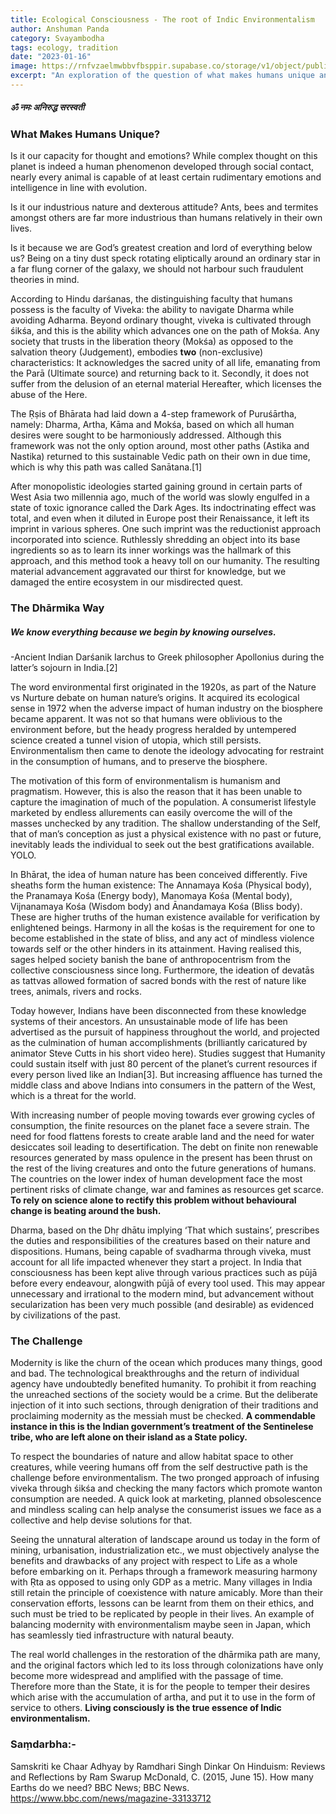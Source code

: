 ```yaml
---
title: Ecological Consciousness - The root of Indic Environmentalism
author: Anshuman Panda
category: Svayambodha
tags: ecology, tradition
date: "2023-01-16"
image: https://rnfvzaelmwbbvfbsppir.supabase.co/storage/v1/object/public/brhatwebsite/05dhiti/ecoconsciousness.webp
excerpt: "An exploration of the question of what makes humans unique and different from other animals. We are taken through several possibilities- the capacity for thought and emotions, industrious nature, and more before arriving at the true discernment of our ability to navigate Dharma while avoiding Adharma."
---
```


<div class="hindi">
<h5>
ॐ नमः अनिरुद्ध सरस्वती 
</h5>
</div>

### What Makes Humans Unique?

Is it our capacity for thought and emotions? While complex thought on this planet is indeed a human phenomenon developed through social contact, nearly every animal is capable of at least certain rudimentary emotions and intelligence in line with evolution.

Is it our industrious nature and dexterous attitude? Ants, bees and termites amongst others are far more industrious than humans relatively in their own lives.

Is it because we are God’s greatest creation and lord of everything below us? Being on a tiny dust speck rotating eliptically around an ordinary star in a far flung corner of the galaxy, we should not harbour such fraudulent theories in mind.

According to Hindu darśanas, the distinguishing faculty that humans possess is the faculty of Viveka: the ability to navigate Dharma while avoiding Adharma. Beyond ordinary thought, viveka is cultivated through śikśa, and this is the ability which advances one on the path of Mokśa. Any society that trusts in the liberation theory (Mokśa) as opposed to the salvation theory (Judgement), embodies **two** (non-exclusive) characteristics: It acknowledges the sacred unity of all life, emanating from the Parā (Ultimate source) and returning back to it. Secondly, it does not suffer from the delusion of an eternal material Hereafter, which licenses the abuse of the Here.

The Ṛṣis of Bhārata had laid down a 4-step framework of Puruśārtha, namely: Dharma, Artha, Kāma and Mokśa, based on which all human desires were sought to be harmoniously addressed. Although this framework was not the only option around, most other paths (Astika and Nastika) returned to this sustainable Vedic path on their own in due time, which is why this path was called Sanātana.[1]

After monopolistic ideologies started gaining ground in certain parts of West Asia two millennia ago, much of the world was slowly engulfed in a state of toxic ignorance called the Dark Ages. Its indoctrinating effect was total, and even when it diluted in Europe post their Renaissance, it left its imprint in various spheres. One such imprint was the reductionist approach incorporated into science. Ruthlessly shredding an object into its base ingredients so as to learn its inner workings was the hallmark of this approach, and this method took a heavy toll on our humanity. The resulting material advancement aggravated our thirst for knowledge, but we damaged the entire ecosystem in our misdirected quest. 

### The Dhārmika Way

##### We know everything because we begin by knowing ourselves.
-Ancient Indian Darśanik Iarchus to Greek philosopher Apollonius during the latter’s sojourn in India.[2]

The word environmental first originated in the 1920s, as part of the Nature vs Nurture debate on human nature’s origins. It acquired its ecological sense in 1972 when the adverse impact of human industry on the biosphere became apparent. It was not so that humans were oblivious to the environment before, but the heady progress heralded by untempered science created a tunnel vision of utopia, which still persists. Environmentalism then came to denote the ideology advocating for restraint in the consumption of humans, and to preserve the biosphere. 

The motivation of this form of environmentalism is humanism and pragmatism. However, this is also the reason that it has been unable to capture the imagination of much of the population. A consumerist lifestyle marketed by endless allurements can easily overcome the will of the masses unchecked by any tradition. The shallow understanding of the Self, that of man’s conception as just a physical existence with no past or future, inevitably leads the individual to seek out the best gratifications available. YOLO.

In Bhārat, the idea of human nature has been conceived differently. Five sheaths form the human existence: The Annamaya Kośa (Physical body), the Pranamaya Kośa (Energy body), Manomaya Kośa (Mental body), Vijnanamaya Kośa (Wisdom body) and Ānandamaya Kośa (Bliss body). These are higher truths of the human existence available for verification by enlightened beings. Harmony in all the kośas is the requirement for one to become established in the state of bliss, and any act of mindless violence towards self or the other hinders in its attainment. Having realised this, sages helped society banish the bane of anthropocentrism from the collective consciousness since long. Furthermore, the ideation of devatās as tattvas allowed formation of sacred bonds with the rest of nature like trees, animals, rivers and rocks. 

Today however, Indians have been disconnected from these knowledge systems of their ancestors. An unsustainable mode of life has been advertised as the pursuit of happiness throughout the world, and projected as the culmination of human accomplishments (brilliantly caricatured by animator Steve Cutts in his short video here). Studies suggest that Humanity could sustain itself with just 80 percent of the planet’s current resources if every person lived like an Indian[3]. But increasing affluence has turned the middle class and above Indians into consumers in the pattern of the West, which is a threat for the world. 

With increasing number of people moving towards ever growing cycles of consumption, the finite resources on the planet face a severe strain. The need for food flattens forests to create arable land and the need for water desiccates soil leading to desertification. The debt on finite non renewable resources generated by mass opulence in the present has been thrust on the rest of the living creatures and onto the future generations of humans. The countries on the lower index of human development face the most pertinent risks of climate change, war and famines as resources get scarce. **To rely on science alone to rectify this problem without behavioural change is beating around the bush.**

Dharma, based on the Dhṛ dhātu implying ‘That which sustains’, prescribes the duties and responsibilities of the creatures based on their nature and dispositions. Humans, being capable of svadharma through viveka, must account for all life impacted whenever they start a project. In India that consciousness has been kept alive through various practices such as pūjā before every endeavour, alongwith pūjā of every tool used. This may appear unnecessary and irrational to the modern mind, but advancement without secularization has been very much possible (and desirable) as evidenced by civilizations of the past.

### The Challenge

Modernity is like the churn of the ocean which produces many things, good and bad. The technological breakthroughs and the return of individual agency have undoubtedly benefited humanity. To prohibit it from reaching the unreached sections of the society would be a crime. But the deliberate injection of it into such sections, through denigration of their traditions and proclaiming modernity as the messiah must be checked. **A commendable instance in this is the Indian government’s treatment of the Sentinelese tribe, who are left alone on their island as a State policy.**

To respect the boundaries of nature and allow habitat space to other creatures, while veering humans off from the self destructive path is the challenge before environmentalism. The two pronged approach of infusing viveka through śikśa and checking the many factors which promote wanton consumption are needed. A quick look at marketing, planned obsolescence and mindless scaling can help analyse the consumerist issues we face as a collective and help devise solutions for that.

Seeing the unnatural alteration of landscape around us today in the form of mining, urbanisation, industrialization etc., we must objectively analyse the benefits and drawbacks of any project with respect to Life as a whole before embarking on it. Perhaps through a framework measuring harmony with Ṛta as opposed to using only GDP as a metric. Many villages in India still retain the principle of coexistence with nature amicably. More than their conservation efforts, lessons can be learnt from them on their ethics, and such must be tried to be replicated by people in their lives. An example of balancing modernity with environmentalism maybe seen in Japan, which has seamlessly tied infrastructure with natural beauty.

The real world challenges in the restoration of the dhārmika path are many, and the original factors which led to its loss through colonizations have only become more widespread and amplified with the passage of time. Therefore more than the State, it is for the people to temper their desires which arise with the accumulation of artha, and put it to use in the form of service to others. **Living consciously is the true essence of Indic environmentalism.**


### Saṃdarbha:-

Samskriti ke Chaar Adhyay by Ramdhari Singh Dinkar
On Hinduism: Reviews and Reflections by Ram Swarup
McDonald, C. (2015, June 15). How many Earths do we need? BBC News; BBC News. https://www.bbc.com/news/magazine-33133712
